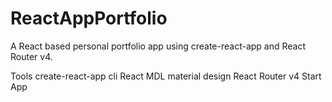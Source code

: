 # ReactAppPortfolio
A React based personal portfolio app using create-react-app and React Router v4.

Tools
create-react-app cli
React MDL material design
React Router v4
Start App
